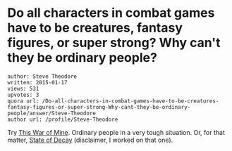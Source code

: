 # Do all characters in combat games have to be creatures, fantasy figures, or super strong? Why can't they be ordinary people?

	author: Steve Theodore
	written: 2015-01-17
	views: 531
	upvotes: 3
	quora url: /Do-all-characters-in-combat-games-have-to-be-creatures-fantasy-figures-or-super-strong-Why-cant-they-be-ordinary-people/answer/Steve-Theodore
	author url: /profile/Steve-Theodore


Try [This War of Mine](http://store.steampowered.com/app/282070/). Ordinary people in a very tough situation. Or, for that matter, [State of Decay](http://undeadlabs.com/stateofdecay/) (disclaimer, I worked on that one).

